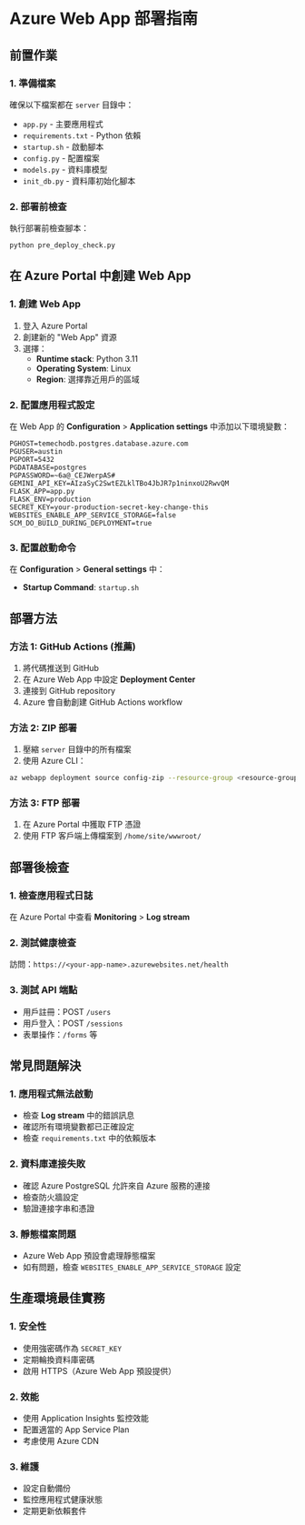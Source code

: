 # Azure Web App 部署指南

## 前置作業

### 1. 準備檔案

確保以下檔案都在 `server` 目錄中：

- `app.py` - 主要應用程式
- `requirements.txt` - Python 依賴
- `startup.sh` - 啟動腳本
- `config.py` - 配置檔案
- `models.py` - 資料庫模型
- `init_db.py` - 資料庫初始化腳本

### 2. 部署前檢查

執行部署前檢查腳本：

```bash
python pre_deploy_check.py
```

## 在 Azure Portal 中創建 Web App

### 1. 創建 Web App

1. 登入 Azure Portal
2. 創建新的 "Web App" 資源
3. 選擇：
   - **Runtime stack**: Python 3.11
   - **Operating System**: Linux
   - **Region**: 選擇靠近用戶的區域

### 2. 配置應用程式設定

在 Web App 的 **Configuration** > **Application settings** 中添加以下環境變數：

```
PGHOST=temechodb.postgres.database.azure.com
PGUSER=austin
PGPORT=5432
PGDATABASE=postgres
PGPASSWORD=~6a@_CEJWerpAS#
GEMINI_API_KEY=AIzaSyC2SwtEZLklTBo4JbJR7p1ninxoU2RwvQM
FLASK_APP=app.py
FLASK_ENV=production
SECRET_KEY=your-production-secret-key-change-this
WEBSITES_ENABLE_APP_SERVICE_STORAGE=false
SCM_DO_BUILD_DURING_DEPLOYMENT=true
```

### 3. 配置啟動命令

在 **Configuration** > **General settings** 中：

- **Startup Command**: `startup.sh`

## 部署方法

### 方法 1: GitHub Actions (推薦)

1. 將代碼推送到 GitHub
2. 在 Azure Web App 中設定 **Deployment Center**
3. 連接到 GitHub repository
4. Azure 會自動創建 GitHub Actions workflow

### 方法 2: ZIP 部署

1. 壓縮 `server` 目錄中的所有檔案
2. 使用 Azure CLI：

```bash
az webapp deployment source config-zip --resource-group <resource-group> --name <app-name> --src <zip-file-path>
```

### 方法 3: FTP 部署

1. 在 Azure Portal 中獲取 FTP 憑證
2. 使用 FTP 客戶端上傳檔案到 `/home/site/wwwroot/`

## 部署後檢查

### 1. 檢查應用程式日誌

在 Azure Portal 中查看 **Monitoring** > **Log stream**

### 2. 測試健康檢查

訪問：`https://<your-app-name>.azurewebsites.net/health`

### 3. 測試 API 端點

- 用戶註冊：POST `/users`
- 用戶登入：POST `/sessions`
- 表單操作：`/forms` 等

## 常見問題解決

### 1. 應用程式無法啟動

- 檢查 **Log stream** 中的錯誤訊息
- 確認所有環境變數都已正確設定
- 檢查 `requirements.txt` 中的依賴版本

### 2. 資料庫連接失敗

- 確認 Azure PostgreSQL 允許來自 Azure 服務的連接
- 檢查防火牆設定
- 驗證連接字串和憑證

### 3. 靜態檔案問題

- Azure Web App 預設會處理靜態檔案
- 如有問題，檢查 `WEBSITES_ENABLE_APP_SERVICE_STORAGE` 設定

## 生產環境最佳實務

### 1. 安全性

- 使用強密碼作為 `SECRET_KEY`
- 定期輪換資料庫密碼
- 啟用 HTTPS（Azure Web App 預設提供）

### 2. 效能

- 使用 Application Insights 監控效能
- 配置適當的 App Service Plan
- 考慮使用 Azure CDN

### 3. 維護

- 設定自動備份
- 監控應用程式健康狀態
- 定期更新依賴套件

